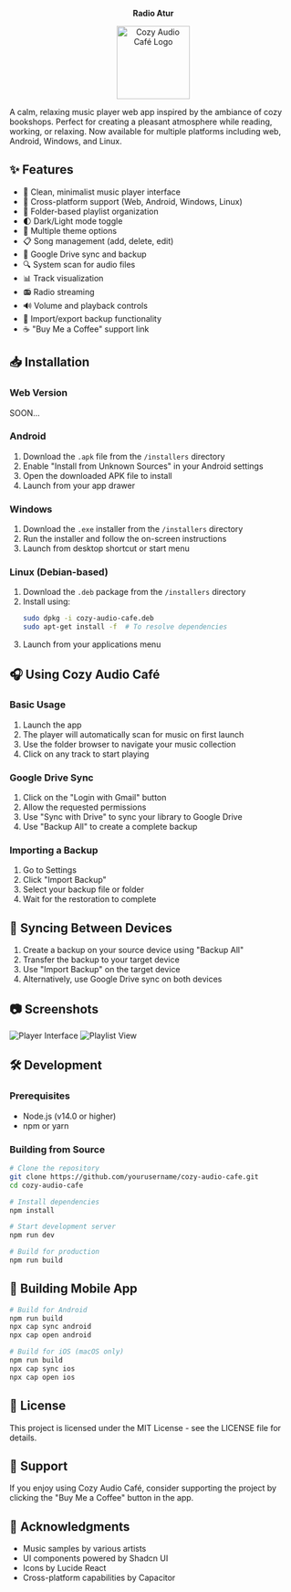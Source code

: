<p align="center"><b> Radio Atur </b></p>

<p align="center">
  <img src="/public/app-icon-animated.gif" alt="Cozy Audio Café Logo" width="128" height="128" />
</p>

A calm, relaxing music player web app inspired by the ambiance of cozy bookshops. Perfect for creating a pleasant atmosphere while reading, working, or relaxing. Now available for multiple platforms including web, Android, Windows, and Linux.

## ✨ Features

- 🎵 Clean, minimalist music player interface
- 📱 Cross-platform support (Web, Android, Windows, Linux)
- 📁 Folder-based playlist organization
- 🌓 Dark/Light mode toggle
- 🎨 Multiple theme options
- 📋 Song management (add, delete, edit)
- 🔄 Google Drive sync and backup
- 🔍 System scan for audio files
- 📊 Track visualization
- 📻 Radio streaming
- 🔊 Volume and playback controls
- 💾 Import/export backup functionality
- ☕ "Buy Me a Coffee" support link

## 📥 Installation

### Web Version
SOON...

### Android
1. Download the `.apk` file from the `/installers` directory
2. Enable "Install from Unknown Sources" in your Android settings
3. Open the downloaded APK file to install
4. Launch from your app drawer

### Windows
1. Download the `.exe` installer from the `/installers` directory
2. Run the installer and follow the on-screen instructions
3. Launch from desktop shortcut or start menu

### Linux (Debian-based)
1. Download the `.deb` package from the `/installers` directory
2. Install using:
   ```bash
   sudo dpkg -i cozy-audio-cafe.deb
   sudo apt-get install -f  # To resolve dependencies
   ```
3. Launch from your applications menu

## 🎧 Using Cozy Audio Café

### Basic Usage
1. Launch the app
2. The player will automatically scan for music on first launch
3. Use the folder browser to navigate your music collection
4. Click on any track to start playing

### Google Drive Sync
1. Click on the "Login with Gmail" button
2. Allow the requested permissions
3. Use "Sync with Drive" to sync your library to Google Drive
4. Use "Backup All" to create a complete backup

### Importing a Backup
1. Go to Settings
2. Click "Import Backup"
3. Select your backup file or folder
4. Wait for the restoration to complete

## 🔄 Syncing Between Devices

1. Create a backup on your source device using "Backup All"
2. Transfer the backup to your target device
3. Use "Import Backup" on the target device
4. Alternatively, use Google Drive sync on both devices

## 📷 Screenshots

![Player Interface](https://images.unsplash.com/photo-1514525253161-7a46d19cd819?w=400)
![Playlist View](https://images.unsplash.com/photo-1514525253161-7a46d19cd819?w=400)

## 🛠️ Development

### Prerequisites
- Node.js (v14.0 or higher)
- npm or yarn

### Building from Source
```bash
# Clone the repository
git clone https://github.com/yourusername/cozy-audio-cafe.git
cd cozy-audio-cafe

# Install dependencies
npm install

# Start development server
npm run dev

# Build for production
npm run build
```

## 📱 Building Mobile App
```bash
# Build for Android
npm run build
npx cap sync android
npx cap open android

# Build for iOS (macOS only)
npm run build
npx cap sync ios
npx cap open ios
```

## 📃 License

This project is licensed under the MIT License - see the LICENSE file for details.

## 💖 Support

If you enjoy using Cozy Audio Café, consider supporting the project by clicking the "Buy Me a Coffee" button in the app.

## 🙏 Acknowledgments

- Music samples by various artists
- UI components powered by Shadcn UI
- Icons by Lucide React
- Cross-platform capabilities by Capacitor
